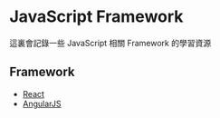 # JavaScript Framework

這裏會記錄一些 JavaScript 相關 Framework 的學習資源

## Framework
* [React](http://facebook.github.io/react/)
* [AngularJS](https://angularjs.org/)